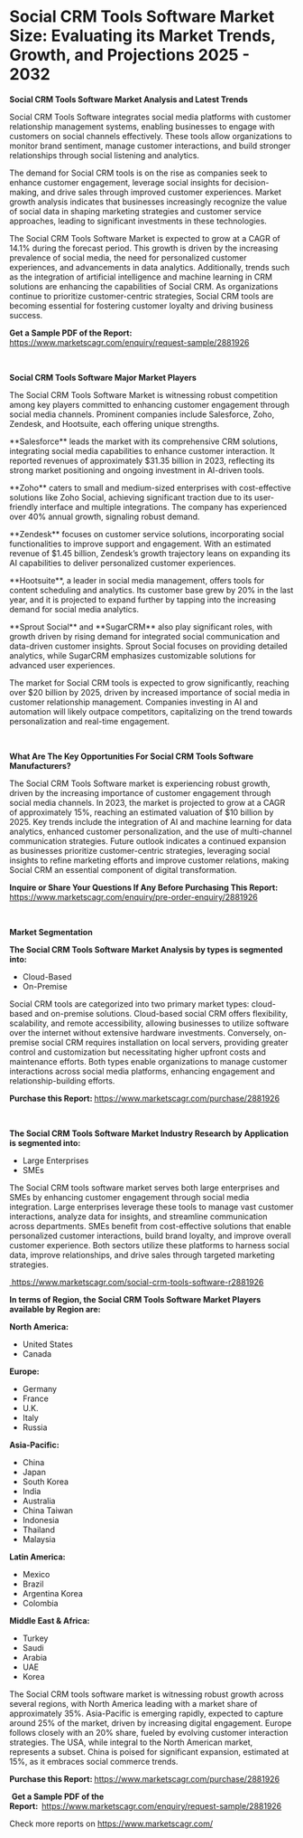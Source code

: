 <p><h1>Social CRM Tools Software Market Size: Evaluating its Market Trends, Growth, and Projections 2025 - 2032</h1></p><p><strong>Social CRM Tools Software Market Analysis and Latest Trends</strong></p>
<p><p>Social CRM Tools Software integrates social media platforms with customer relationship management systems, enabling businesses to engage with customers on social channels effectively. These tools allow organizations to monitor brand sentiment, manage customer interactions, and build stronger relationships through social listening and analytics. </p><p>The demand for Social CRM tools is on the rise as companies seek to enhance customer engagement, leverage social insights for decision-making, and drive sales through improved customer experiences. Market growth analysis indicates that businesses increasingly recognize the value of social data in shaping marketing strategies and customer service approaches, leading to significant investments in these technologies.</p><p>The Social CRM Tools Software Market is expected to grow at a CAGR of 14.1% during the forecast period. This growth is driven by the increasing prevalence of social media, the need for personalized customer experiences, and advancements in data analytics. Additionally, trends such as the integration of artificial intelligence and machine learning in CRM solutions are enhancing the capabilities of Social CRM. As organizations continue to prioritize customer-centric strategies, Social CRM tools are becoming essential for fostering customer loyalty and driving business success.</p></p>
<p><strong>Get a Sample PDF of the Report:&nbsp;</strong> <a href="https://www.marketscagr.com/enquiry/request-sample/2881926?utm_campaign=2115&utm_medium=2&utm_source=Github&utm_content=ia&utm_term=12032025&utm_id=social-crm-tools-software">https://www.marketscagr.com/enquiry/request-sample/2881926</a></p>
<p>&nbsp;</p>
<p><strong>Social CRM Tools Software Major Market Players</strong></p>
<p><p>The Social CRM Tools Software Market is witnessing robust competition among key players committed to enhancing customer engagement through social media channels. Prominent companies include Salesforce, Zoho, Zendesk, and Hootsuite, each offering unique strengths.</p><p>**Salesforce** leads the market with its comprehensive CRM solutions, integrating social media capabilities to enhance customer interaction. It reported revenues of approximately $31.35 billion in 2023, reflecting its strong market positioning and ongoing investment in AI-driven tools.</p><p>**Zoho** caters to small and medium-sized enterprises with cost-effective solutions like Zoho Social, achieving significant traction due to its user-friendly interface and multiple integrations. The company has experienced over 40% annual growth, signaling robust demand.</p><p>**Zendesk** focuses on customer service solutions, incorporating social functionalities to improve support and engagement. With an estimated revenue of $1.45 billion, Zendesk’s growth trajectory leans on expanding its AI capabilities to deliver personalized customer experiences.</p><p>**Hootsuite**, a leader in social media management, offers tools for content scheduling and analytics. Its customer base grew by 20% in the last year, and it is projected to expand further by tapping into the increasing demand for social media analytics.</p><p>**Sprout Social** and **SugarCRM** also play significant roles, with growth driven by rising demand for integrated social communication and data-driven customer insights. Sprout Social focuses on providing detailed analytics, while SugarCRM emphasizes customizable solutions for advanced user experiences.</p><p>The market for Social CRM tools is expected to grow significantly, reaching over $20 billion by 2025, driven by increased importance of social media in customer relationship management. Companies investing in AI and automation will likely outpace competitors, capitalizing on the trend towards personalization and real-time engagement.</p></p>
<p>&nbsp;</p>
<p><strong>What Are The Key Opportunities For Social CRM Tools Software Manufacturers?</strong></p>
<p><p>The Social CRM Tools Software market is experiencing robust growth, driven by the increasing importance of customer engagement through social media channels. In 2023, the market is projected to grow at a CAGR of approximately 15%, reaching an estimated valuation of $10 billion by 2025. Key trends include the integration of AI and machine learning for data analytics, enhanced customer personalization, and the use of multi-channel communication strategies. Future outlook indicates a continued expansion as businesses prioritize customer-centric strategies, leveraging social insights to refine marketing efforts and improve customer relations, making Social CRM an essential component of digital transformation.</p></p>
<p><strong>Inquire or Share Your Questions If Any Before Purchasing This Report:</strong> <a href="https://www.marketscagr.com/enquiry/pre-order-enquiry/2881926?utm_campaign=2115&utm_medium=2&utm_source=Github&utm_content=ia&utm_term=12032025&utm_id=social-crm-tools-software">https://www.marketscagr.com/enquiry/pre-order-enquiry/2881926</a></p>
<p>&nbsp;</p>
<p><strong>Market Segmentation</strong></p>
<p><strong>The Social CRM Tools Software Market Analysis by types is segmented into:</strong></p>
<p><ul><li>Cloud-Based</li><li>On-Premise</li></ul></p>
<p><p>Social CRM tools are categorized into two primary market types: cloud-based and on-premise solutions. Cloud-based social CRM offers flexibility, scalability, and remote accessibility, allowing businesses to utilize software over the internet without extensive hardware investments. Conversely, on-premise social CRM requires installation on local servers, providing greater control and customization but necessitating higher upfront costs and maintenance efforts. Both types enable organizations to manage customer interactions across social media platforms, enhancing engagement and relationship-building efforts.</p></p>
<p><strong>Purchase this Report:&nbsp;</strong><a href="https://www.marketscagr.com/purchase/2881926?utm_campaign=2115&utm_medium=2&utm_source=Github&utm_content=ia&utm_term=12032025&utm_id=social-crm-tools-software">https://www.marketscagr.com/purchase/2881926</a></p>
<p>&nbsp;</p>
<p><strong>The Social CRM Tools Software Market Industry Research by Application is segmented into:</strong></p>
<p><ul><li>Large Enterprises</li><li>SMEs</li></ul></p>
<p><p>The Social CRM tools software market serves both large enterprises and SMEs by enhancing customer engagement through social media integration. Large enterprises leverage these tools to manage vast customer interactions, analyze data for insights, and streamline communication across departments. SMEs benefit from cost-effective solutions that enable personalized customer interactions, build brand loyalty, and improve overall customer experience. Both sectors utilize these platforms to harness social data, improve relationships, and drive sales through targeted marketing strategies.</p></p>
<p><a href="https://www.marketscagr.com/social-crm-tools-software-r2881926?utm_campaign=2115&utm_medium=2&utm_source=Github&utm_content=ia&utm_term=12032025&utm_id=social-crm-tools-software">&nbsp;https://www.marketscagr.com/social-crm-tools-software-r2881926</a></p>
<p><strong>In terms of Region, the Social CRM Tools Software Market Players available by Region are:</strong></p>
<p>
    <p> <strong> North America: </strong>
        <ul>
            <li>United States</li>
            <li>Canada</li>
        </ul>
        </p> 
    <p> <strong> Europe: </strong>
        <ul>
            <li>Germany</li>
            <li>France</li>
            <li>U.K.</li>
            <li>Italy</li>
            <li>Russia</li>
        </ul>
        </p> 
    <p> <strong> Asia-Pacific: </strong>
        <ul>
            <li>China</li>
            <li>Japan</li>
            <li>South Korea</li>
            <li>India</li>
            <li>Australia</li>
            <li>China Taiwan</li>
            <li>Indonesia</li>
            <li>Thailand</li>
            <li>Malaysia</li>
        </ul>
        </p> 
    <p> <strong> Latin America: </strong>
        <ul>
            <li>Mexico</li>
            <li>Brazil</li>
            <li>Argentina Korea</li>
            <li>Colombia</li>
        </ul>
        </p> 
    <p> <strong> Middle East & Africa: </strong>
        <ul>
            <li>Turkey</li>
            <li>Saudi</li>
            <li>Arabia</li>
            <li>UAE</li>
            <li>Korea</li>
        </ul>
    </p>
    </p>
<p><p>The Social CRM tools software market is witnessing robust growth across several regions, with North America leading with a market share of approximately 35%. Asia-Pacific is emerging rapidly, expected to capture around 25% of the market, driven by increasing digital engagement. Europe follows closely with an 20% share, fueled by evolving customer interaction strategies. The USA, while integral to the North American market, represents a subset. China is poised for significant expansion, estimated at 15%, as it embraces social commerce trends.</p></p>
<p><strong>Purchase this Report: </strong><a href="https://www.marketscagr.com/purchase/2881926?utm_campaign=2115&utm_medium=2&utm_source=Github&utm_content=ia&utm_term=12032025&utm_id=social-crm-tools-software">https://www.marketscagr.com/purchase/2881926</a></p>
<p>&nbsp;<strong>Get a Sample PDF of the Report:&nbsp;&nbsp;</strong><a href="https://www.marketscagr.com/enquiry/request-sample/2881926?utm_campaign=2115&utm_medium=2&utm_source=Github&utm_content=ia&utm_term=12032025&utm_id=social-crm-tools-software">https://www.marketscagr.com/enquiry/request-sample/2881926</a></p>
<p><strong></strong></p>
<p>Check more reports on <a href="https://www.marketscagr.com/?utm_campaign=2115&utm_medium=2&utm_source=Github&utm_content=ia&utm_term=12032025&utm_id=social-crm-tools-software">https://www.marketscagr.com/</a></p>